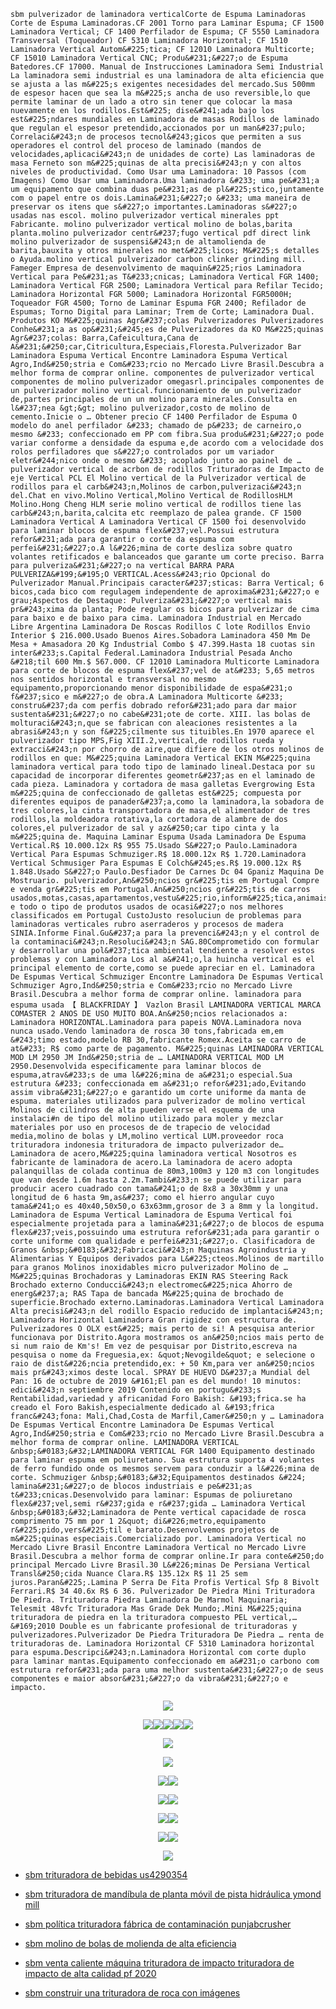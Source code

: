 
```
sbm pulverizador de laminadora verticalCorte de Espuma Laminadoras Corte de Espuma Laminadoras.CF 2001 Torno para Laminar Espuma; CF 1500 Laminadora Vertical; CF 1400 Perfilador de Espuma; CF 5550 Laminadora Transversal (Toqueador) CF 5310 Laminadora Horizontal; CF 1510 Laminadora Vertical Autom&#225;tica; CF 12010 Laminadora Multicorte; CF 15010 Laminadora Vertical CNC; Produ&#231;&#227;o de Espuma Batedores.CF 17000. Manual de Instrucciones Laminadora Semi Industrial La laminadora semi industrial es una laminadora de alta eficiencia que se ajusta a las m&#225;s exigentes necesidades del mercado.Sus 500mm de espesor hacen que sea la m&#225;s ancha de uso reversible,lo que permite laminar de un lado a otro sin tener que colocar la masa nuevamente en los rodillos.Est&#225; dise&#241;ada bajo los est&#225;ndares mundiales en Laminadora de masas Rodillos de laminado que regulan el espesor pretendido,accionados por un man&#237;pulo; Correlaci&#243;n de procesos tecnol&#243;gicos que permiten a sus operadores el control del proceso de laminado (mandos de velocidades,aplicaci&#243;n de unidades de corte) Las laminadoras de masa Ferneto son m&#225;quinas de alta precisi&#243;n y con altos niveles de productividad. Como Usar uma Laminadora: 10 Passos (com Imagens) Como Usar uma Laminadora.Uma laminadora &#233; uma pe&#231;a um equipamento que combina duas pe&#231;as de pl&#225;stico,juntamente com o papel entre os dois.Lamina&#231;&#227;o &#233; uma maneira de preservar os itens que s&#227;o importantes.Laminadoras s&#227;o usadas nas escol. molino pulverizador vertical minerales ppt Fabricante. molino pulverizador vertical molino de bolas,barita planta.molino pulverizador centr&#237;fugo vertical pdf direct link molino pulverizador de suspensi&#243;n de altamolienda de barita,bauxita y otros minerales no met&#225;licos; M&#225;s detalles o Ayuda.molino vertical pulverizador carbon clinker grinding mill. Fameger Empresa de desenvolvimento de maquin&#225;rios Laminadora Vertical para Pe&#231;as T&#233;cnicas; Laminadora Vertical FGR 1400; Laminadora Vertical FGR 2500; Laminadora Vertical para Refilar Tecido; Laminadora Horizontal FGR 5000; Laminadora Horizontal FGR5000H; Toqueador FGR 4500; Torno de Laminar Espuma FGR 2400; Refilador de Espumas; Torno Digital para Laminar; Trem de Corte; Laminadora Dual. Produtos KO M&#225;quinas Agr&#237;colas Pulverizadores Pulverizadores Conhe&#231;a as op&#231;&#245;es de Pulverizadores da KO M&#225;quinas Agr&#237;colas: Barra,Cafeicultura,Cana de A&#231;&#250;car,Citricultura,Especiais,Floresta.Pulverizador Bar Laminadora Espuma Vertical Encontre Laminadora Espuma Vertical Agro,Ind&#250;stria e Com&#233;rcio no Mercado Livre Brasil.Descubra a melhor forma de comprar online. componentes de pulverizador vertical componentes de molino pulverizador omegasrl.principales componentes de un pulverizador molino vertical.funcionamiento de un pulverizador de,partes principales de un un molino para minerales.Consulta en l&#237;nea &gt;&gt; molino pulverizador,costo de molino de cemento.Inicie o … Obtener precio CF 1400 Perfilador de Espuma O modelo do anel perfilador &#233; chamado de p&#233; de carneiro,o mesmo &#233; confeccionado em PP com fibra.Sua produ&#231;&#227;o pode variar conforme a densidade da espuma e,de acordo com a velocidade dos rolos perfiladores que s&#227;o controlados por um variador eletr&#244;nico onde o mesmo &#233; acoplado junto ao painel de … pulverizador vertical de acrbon de rodillos Trituradoras de Impacto de eje Vertical PCL El Molino vertical de la Pulverizador vertical de rodillos para el carb&#243;n,Molinos de carbon,pulverizaci&#243;n del.Chat en vivo.Molino Vertical,Molino Vertical de RodillosHLM Molino.Hong Cheng HLM serie molino vertical de rodillos tiene las carb&#243;n,barita,calcita etc reemplazo de palea grande. CF 1500 Laminadora Vertical A Laminadora Vertical CF 1500 foi desenvolvido para laminar blocos de espuma flex&#237;vel.Possui estrutura refor&#231;ada para garantir o corte da espuma com perfei&#231;&#227;o.A l&#226;mina de corte desliza sobre quatro volantes retificados e balanceados que garante um corte preciso. Barra para pulveriza&#231;&#227;o na vertical BARRA PARA PULVERIZA&#199;&#195;O VERTICAL.Acess&#243;rio Opcional do Pulverizador Manual.Principais caracter&#237;sticas: Barra Vertical; 6 bicos,cada bico com regulagem independente de aproxima&#231;&#227;o e grau;Aspectos de Destaque: Pulveriza&#231;&#227;o vertical mais pr&#243;xima da planta; Pode regular os bicos para pulverizar de cima para baixo e de baixo para cima. Laminadora Industrial en Mercado Libre Argentina Laminadora De Roscas Rodillos C lote Rodillos Envio Interior $ 216.000.Usado Buenos Aires.Sobadora Laminadora 450 Mm De Mesa + Amasadora 20 Kg Industrial Combo $ 47.399.Hasta 18 cuotas sin inter&#233;s.Capital Federal.Laminadora Industrial Pesada Ancho &#218;til 600 Mm.$ 567.000. CF 12010 Laminadora Multicorte Laminadora para corte de blocos de espuma flex&#237;vel de at&#233; 5,65 metros nos sentidos horizontal e transversal no mesmo equipamento,proporcionando menor disponibilidade de espa&#231;o f&#237;sico e m&#227;o de obra.A Laminadora Multicorte &#233; constru&#237;da com perfis dobrado refor&#231;ado para dar maior sustenta&#231;&#227;o no cabe&#231;ote de corte. XIII. las bolas de molturaci&#243;n,que se fabrican con aleaciones resistentes a la abrasi&#243;n y son f&#225;cilmente sus tituibles.En 1970 aparece el pulverizador tipo MPS,Fig XIII.2,vertical,de rodillos rueda y extracci&#243;n por chorro de aire,que difiere de los otros molinos de rodillos en que: M&#225;quina Laminadora Vertical EKIN M&#225;quina laminadora vertical para todo tipo de laminado lineal.Destaca por su capacidad de incorporar diferentes geometr&#237;as en el laminado de cada pieza. Laminadora y cortadora de masa galletas Evergrowing Esta m&#225;quina de confeccionado de galletas est&#225; compuesta por diferentes equipos de panader&#237;a,como la laminadora,la sobadora de tres colores,la cinta transportadora de masa,el alimentador de tres rodillos,la moldeadora rotativa,la cortadora de alambre de dos colores,el pulverizador de sal y az&#250;car tipo cinta y la m&#225;quina de. Maquina Laminar Espuma Usada Laminadora De Espuma Vertical.R$ 10.000.12x R$ 955 75.Usado S&#227;o Paulo.Laminadora Vertical Para Espumas Schmuziger.R$ 18.000.12x R$ 1.720.Laminadora Vertical Schmusiger Para Espumas E Colch&#245;es.R$ 19.000.12x R$ 1.848.Usado S&#227;o Paulo.Desfiador De Carnes Dc 04 Gpaniz Maquina De Mostruario. pulverizador,An&#250;ncios gr&#225;tis em Portugal Compre e venda gr&#225;tis em Portugal.An&#250;ncios gr&#225;tis de carros usados,motas,casas,apartamentos,vestu&#225;rio,inform&#225;tica,animais e todo o tipo de produtos usados de ocasi&#227;o nos melhores classificados em Portugal CustoJusto resoluciun de problemas para laminadoras verticales rubro aserraderos y procesos de madera SINIA.Informe Final.Gu&#237;a para la prevenci&#243;n y el control de la contaminaci&#243;n.Resoluci&#243;n SAG.80Comprometido con formular y desarrollar una pol&#237;tica ambiental tendiente a resolver estos problemas y con Laminadora Los al a&#241;o,la huincha vertical es el principal elemento de corte,como se puede apreciar en el. Laminadora De Espumas Vertical Schmuziger Encontre Laminadora De Espumas Vertical Schmuziger Agro,Ind&#250;stria e Com&#233;rcio no Mercado Livre Brasil.Descubra a melhor forma de comprar online. laminadora para espuma usada 【 BLACKFRIDAY 】 Vazlon Brasil LAMINADORA VERTICAL MARCA COMASTER 2 ANOS DE USO MUITO BOA.An&#250;ncios relacionados a: Laminadora HORIZONTAL.Laminadora para papeis NOVA.Laminadora nova nunca usado.Vendo laminadora de rosca 30 tons,fabricada em,em &#243;timo estado,modelo RB 30,fabricante Romex.Aceita se carro de at&#233; R$ como parte de pagamento. M&#225;quinas LAMINADORA VERTICAL MOD LM 2950 JM Ind&#250;stria de … LAMINADORA VERTICAL MOD LM 2950.Desenvolvida especificamente para laminar blocos de espuma,atrav&#233;s de uma l&#226;mina de a&#231;o especial.Sua estrutura &#233; confeccionada em a&#231;o refor&#231;ado,Evitando assim vibra&#231;&#227;o e garantido um corte uniforme da manta de espuma. materiales utilizados para pulverizador de molino vertical Molinos de cilindros de alta pueden verse el esquema de una instalaci#n de tipo del molino utilizado para moler y mezclar materiales por uso en procesos de de trapecio de velocidad media,molino de bolas y LM,molino vertical LUM.proveedor roca trituradora indonesia trituradora de impacto pulverizador de… Laminadora de acero,M&#225;quina laminadora vertical Nosotros es fabricante de laminadora de acero.La laminadora de acero adopta palanquillas de colada continua de 80m3,100m3 y 120 m3 con longitudes que van desde 1.6m hasta 2.2m.Tambi&#233;n se puede utilizar para producir acero cuadrado con tama&#241;o de 8x8 a 30x30mm y una longitud de 6 hasta 9m,as&#237; como el hierro angular cuyo tama&#241;o es 40x40,50x50,o 63x63mm,grosor de 3 a 8mm y la longitud. Laminadora de Espuma Vertical Laminadora de Espuma Vertical foi especialmente projetada para a lamina&#231;&#227;o de blocos de espuma flex&#237;veis,possuindo uma estrutura refor&#231;ada para garantir o corte uniforme com qualidade e perfei&#231;&#227;o. Clasificadora de Granos &nbsp;&#0183;&#32;Fabricaci&#243;n Maquinas Agroindustria y Alimentarias Y Equipos derivados para L&#225;cteos.Molinos de martillo para granos Molinos inoxidables micro pulverizador Molino de … M&#225;quinas Brochadoras y Laminadoras EKIN RAS Steering Rack Brochado externo Conducci&#243;n electromec&#225;nica Ahorro de energ&#237;a; RAS Tapa de bancada M&#225;quina de brochado de superficie.Brochado externo.Laminadoras.Laminadora Vertical Laminadora Alta precisi&#243;n del rodillo Espacio reducido de implantaci&#243;n; Laminadora Horizontal Laminadora Gran rigidez con estructura de. Pulverizadores O OLX est&#225; mais perto de si! A pesquisa anterior funcionava por Distrito.Agora mostramos os an&#250;ncios mais perto de si num raio de Km's! Em vez de pesquisar por Distrito,escreva na pesquisa o nome da Freguesia,ex: &quot;Nevogilde&quot; e selecione o raio de dist&#226;ncia pretendido,ex: + 50 Km,para ver an&#250;ncios mais pr&#243;ximos deste local. SPRAY DE HUEVO D&#237;a Mundial del Pan: 16 de octubre de 2019 &#161;El pan es del mundo! 10 minutos: edici&#243;n septiembre 2019 Contenido en portugu&#233;s Rentabilidad,variedad y africanidad Foro Bakish: &#193;frica.se ha creado el Foro Bakish,especialmente dedicado al &#193;frica franc&#243;fona: Mali,Chad,Costa de Marfil,Camer&#250;n y … Laminadora De Espumas Vertical Encontre Laminadora De Espumas Vertical Agro,Ind&#250;stria e Com&#233;rcio no Mercado Livre Brasil.Descubra a melhor forma de comprar online. LAMINADORA VERTICAL &nbsp;&#0183;&#32;LAMINADORA VERTICAL FGR 1400 Equipamento destinado para laminar espuma em poliuretano. Sua estrutura suporta 4 volantes de ferro fundido onde os mesmos servem para conduzir a l&#226;mina de corte. Schmuziger &nbsp;&#0183;&#32;Equipamentos destinados &#224; lamina&#231;&#227;o de blocos industriais e pe&#231;as t&#233;cnicas.Desenvolvido para laminar: Espumas de poliuretano flex&#237;vel,semi r&#237;gida e r&#237;gida … Laminadora Vertical &nbsp;&#0183;&#32;Laminadora de Pente vertical capacidade de rosca comprimento 75 mm por 1 2&quot; di&#226;metro,equipamento r&#225;pido,vers&#225;til e barato.Desenvolvemos projetos de m&#225;quinas especiais.Comercializado por. Laminadora Vertical no Mercado Livre Brasil Encontre Laminadora Vertical no Mercado Livre Brasil.Descubra a melhor forma de comprar online.Ir para conte&#250;do principal Mercado Livre Brasil.30 L&#226;minas De Persiana Vertical Transl&#250;cida Nuance Clara.R$ 135.12x R$ 11 25 sem juros.Paran&#225;.Lamina P Serra De Fita Profis Vertical Sfp 8 Bivolt Ferrari.R$ 34 40.6x R$ 6 36. Pulverizador De Piedra Mini Trituradora De Piedra. Trituradora Piedra Laminadora De Marmol Maquinaria; Telesmit 48vfc Trituradora Mas Grade Dek Mundo;.Mini M&#225;quina trituradora de piedra en la trituradora compuesto PEL vertical,… &#169;2010 Double es un fabricante profesional de trituradoras y pulverizadores.Pulverizador De Piedra Trituradora De Piedra … renta de trituradoras de. Laminadora Horizontal CF 5310 Laminadora horizontal para espuma.Descripci&#243;n.Laminadora Horizontal com corte duplo para laminar mantas.Equipamento confeccionado em a&#231;o carbono com estrutura refor&#231;ada para uma melhor sustenta&#231;&#227;o de seus componentes e maior absor&#231;&#227;o da vibra&#231;&#227;o e impacto. 
```

<div align="center">

<a href="https://es-crusher.shibang-china.com/github&k=sbm+pulverizador+de+laminadora+vertical"><img src="https://static.shibang-china.com/es/crusher/logo.jpg"></a>

<a href="https://es-crusher.shibang-china.com/github&k=sbm+pulverizador+de+laminadora+vertical"><img src="https://static.shibang-china.com/es/crusher/index.jpg"></a><a href="https://es-crusher.shibang-china.com/material.htmlgithub&k=sbm+pulverizador+de+laminadora+vertical"><img src="https://static.shibang-china.com/es/crusher/material.jpg"></a><a href="https://es-crusher.shibang-china.com/application.htmlgithub&k=sbm+pulverizador+de+laminadora+vertical"><img src="https://static.shibang-china.com/es/crusher/application.jpg"></a><a href="https://es-crusher.shibang-china.com/aboutus.htmlgithub&k=sbm+pulverizador+de+laminadora+vertical"><img src="https://static.shibang-china.com/es/crusher/aboutus.jpg"></a><a href="https://es-crusher.shibang-china.com/contact.htmlgithub&k=sbm+pulverizador+de+laminadora+vertical"><img src="https://static.shibang-china.com/es/crusher/contact.jpg"></a>

<a href="https://es-crusher.shibang-china.com/github&k=sbm+pulverizador+de+laminadora+vertical"><img src="https://static.shibang-china.com/es/crusher/banner.jpg"></a>

<a href="https://swt.shibang-china.com/github&k=sbm+pulverizador+de+laminadora+vertical"><img src="https://static.shibang-china.com/es/crusher/text.jpg"></a>

<a href="https://swt.shibang-china.com/github&k=sbm+pulverizador+de+laminadora+vertical"><img src="https://static.shibang-china.com/es/crusher/chat.jpg"></a><a href="https://es-crusher.shibang-china.com/contact.htmlgithub&k=sbm+pulverizador+de+laminadora+vertical"><img src="https://static.shibang-china.com/es/crusher/message.jpg"></a>

<a href="https://es-crusher.shibang-china.com/products/pe.htmlgithub&k=sbm+pulverizador+de+laminadora+vertical"><img src="https://static.shibang-china.com/es/crusher/pe.jpg"></a><a href="https://es-crusher.shibang-china.com/products/pf.htmlgithub&k=sbm+pulverizador+de+laminadora+vertical"><img src="https://static.shibang-china.com/es/crusher/pf.jpg"></a>

<a href="https://es-crusher.shibang-china.com/products/hpt.htmlgithub&k=sbm+pulverizador+de+laminadora+vertical"><img src="https://static.shibang-china.com/es/crusher/hpt.jpg"></a><a href="https://es-crusher.shibang-china.com/products/vsi.htmlgithub&k=sbm+pulverizador+de+laminadora+vertical"><img src="https://static.shibang-china.com/es/crusher/vsi.jpg"></a>

<a href="https://es-crusher.shibang-china.com/products/klv.htmlgithub&k=sbm+pulverizador+de+laminadora+vertical"><img src="https://static.shibang-china.com/es/crusher/klv.jpg"></a><a href="https://es-crusher.shibang-china.com/products/portable.htmlgithub&k=sbm+pulverizador+de+laminadora+vertical"><img src="https://static.shibang-china.com/es/crusher/portable.jpg"></a>

<a href="https://swt.shibang-china.com/github&k=sbm+pulverizador+de+laminadora+vertical"><img src="https://static.shibang-china.com/es/crusher/case.jpg"></a>

</div>


* [sbm trituradora de bebidas us4290354](sbm%20trituradora%20de%20bebidas%20us4290354.md)

* [sbm trituradora de mandíbula de planta móvil de pista hidráulica ymond mill](sbm%20trituradora%20de%20mand%C3%ADbula%20de%20planta%20m%C3%B3vil%20de%20pista%20hidr%C3%A1ulica%20ymond%20mill.md)

* [sbm política trituradora fábrica de contaminación punjabcrusher](sbm%20pol%C3%ADtica%20trituradora%20f%C3%A1brica%20de%20contaminaci%C3%B3n%20punjabcrusher.md)

* [sbm molino de bolas de molienda de alta eficiencia](sbm%20molino%20de%20bolas%20de%20molienda%20de%20alta%20eficiencia.md)

* [sbm venta caliente máquina trituradora de impacto trituradora de impacto de alta calidad pf 2020](sbm%20venta%20caliente%20m%C3%A1quina%20trituradora%20de%20impacto%20trituradora%20de%20impacto%20de%20alta%20calidad%20pf%202020.md)

* [sbm construir una trituradora de roca con imágenes](sbm%20construir%20una%20trituradora%20de%20roca%20con%20im%C3%A1genes.md)